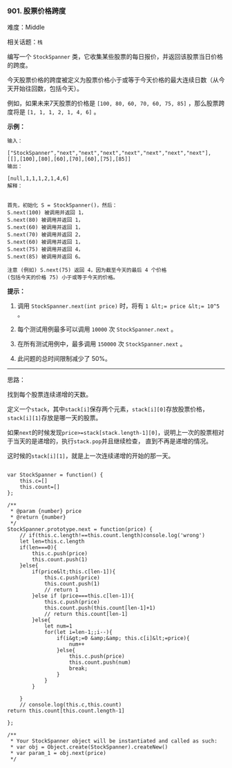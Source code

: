 ### 901. 股票价格跨度

难度：Middle

相关话题：`栈`

编写一个  `StockSpanner`  类，它收集某些股票的每日报价，并返回该股票当日价格的跨度。



今天股票价格的跨度被定义为股票价格小于或等于今天价格的最大连续日数（从今天开始往回数，包括今天）。



例如，如果未来7天股票的价格是  `[100, 80, 60, 70, 60, 75, 85]` ，那么股票跨度将是  `[1, 1, 1, 2, 1, 4, 6]` 。







 **示例：** 





```
输入：

["StockSpanner","next","next","next","next","next","next","next"], [[],[100],[80],[60],[70],[60],[75],[85]]
输出：

[null,1,1,1,2,1,4,6]
解释：


首先，初始化 S = StockSpanner()，然后：
S.next(100) 被调用并返回 1，
S.next(80) 被调用并返回 1，
S.next(60) 被调用并返回 1，
S.next(70) 被调用并返回 2，
S.next(60) 被调用并返回 1，
S.next(75) 被调用并返回 4，
S.next(85) 被调用并返回 6。

注意 (例如) S.next(75) 返回 4，因为截至今天的最后 4 个价格
(包括今天的价格 75) 小于或等于今天的价格。

```





 **提示：** 





1. 调用 `StockSpanner.next(int price)` 时，将有 `1 &lt;= price &lt;= 10^5` 。

2. 每个测试用例最多可以调用  `10000`  次  `StockSpanner.next` 。

3. 在所有测试用例中，最多调用 `150000` 次 `StockSpanner.next` 。

4. 此问题的总时间限制减少了 50%。






-----

思路：

找到每个股票连续递增的天数。

定义一个`stack`，其中`stack[i]`保存两个元素，`stack[i][0]`存放股票价格，`stack[i][1]`存放是哪一天的股票。

如果`next`的时候发现`price>=stack[stack.length-1][0]`，说明上一次的股票相对于当天的是递增的，执行`stack.pop`并且继续检查，
直到不再是递增的情况。

这时候的`stack[i][1]`，就是上一次连续递增的开始的那一天。


```

var StockSpanner = function() {
    this.c=[]
    this.count=[]
};

/** 
 * @param {number} price
 * @return {number}
 */
StockSpanner.prototype.next = function(price) {
    // if(this.c.length!==this.count.length)console.log('wrong')
    let len=this.c.length
    if(len===0){
        this.c.push(price)
        this.count.push(1)
    }else{
        if(price&lt;this.c[len-1]){
            this.c.push(price)
            this.count.push(1)
            // return 1
        }else if (price===this.c[len-1]){
            this.c.push(price)
            this.count.push(this.count[len-1]+1)
            // return this.count[len-1]
        }else{
            let num=1
            for(let i=len-1;;i--){
                if(i&gt;=0 &amp;&amp; this.c[i]&lt;=price){
                    num++
                }else{
                    this.c.push(price)
                    this.count.push(num)
                    break;
                }
            }
        }
        
    }
    // console.log(this.c,this.count)
return this.count[this.count.length-1]

};

/** 
 * Your StockSpanner object will be instantiated and called as such:
 * var obj = Object.create(StockSpanner).createNew()
 * var param_1 = obj.next(price)
 */



```
